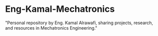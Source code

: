 # Eng-Kamal-Mechatronics
"Personal repository by Eng. Kamal Alrawafi, sharing projects, research, and resources in Mechatronics Engineering."
